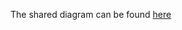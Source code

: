 The shared diagram can be found [here](https://app.diagrams.net/#G1uNZwO_GG3Gag0fYQajdusMer3scr_dfV)